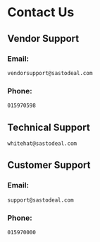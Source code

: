 # Contact Us

## Vendor Support
### Email: 
    vendorsupport@sastodeal.com
### Phone: 
    015970598

## Technical Support
    whitehat@sastodeal.com

## Customer Support
### Email:
    support@sastodeal.com
### Phone: 
    015970000